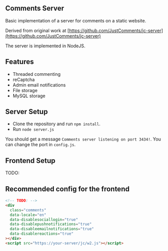 ## Comments Server

Basic implementation of a server for comments on a static website.

Derived from original work at [https://github.com/JustComments/jc-server](https://github.com/JustComments/jc-server)

The server is implemented in NodeJS.

## Features

- Threaded commenting
- reCaptcha
- Admin email notifications
- File storage
- MySQL storage

## Server Setup

- Clone the repository and run `npm install`.
- Run `node server.js`

You should get a message `Comments server listening on port 3434!`. You can change the port in `config.js`.

## Frontend Setup

TODO:

## Recommended config for the frontend

```html
<!-- TODO: -->
<div
  class="comments"
  data-locale="en"
  data-disablesociallogin="true"
  data-disablepushnotifications="true"
  data-disableemailnotifications="true"
  data-disablereactions="true"
></div>
<script src="https://your-server/jc/w2.js"></script>
```
